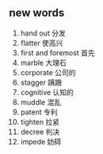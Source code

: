 ## new words

1. hand out 分发
2. flatter 使高兴
3. first and foremost 首先
4. marble 大理石
5. corporate 公司的
6. stagger 蹒跚
7. cognitive 认知的
8. muddle 混乱
9. patent 专利
10. tighten 拉紧
11. decree 判决
12. impede 妨碍
